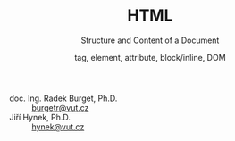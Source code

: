 <!-- .slide: class="title" -->

<header>
  <h1>HTML</h1>
  <p class="subtitle">Structure and Content of a Document</p>
  <p class="subsubtitle">tag, element, attribute, block/inline, DOM</p>
</header>
<div class="logo"></div>
<div class="authors">
  <dl>
  <dt>doc. Ing. Radek Burget, Ph.D.</dt><dd><a href="mailto:burgetr@vut.cz">burgetr@vut.cz</a></dd>
  <dt>Jiří Hynek, Ph.D.</dt><dd><a href="mailto:hynek@vut.cz">hynek@vut.cz</a></dd>
  </dl>
</div>
<p class="author" style="margin: 0"><strong></strong><br>
